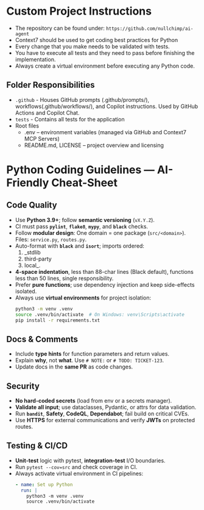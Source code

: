 # Custom Project Instructions

* The repository can be found under: `https://github.com/nullchimp/ai-agent`
* Context7 should be used to get coding best practices for Python
* Every change that you make needs to be validated with tests.
* You have to execute all tests and they need to pass before finishing the implementation.
* Always create a virtual environment before executing any Python code.

## Folder Responsibilities
* `.github` - Houses GitHub prompts (.github/prompts/), workflows(.github/workflows/), and Copilot instructions. Used by GitHub Actions and Copilot Chat.
* `tests` - Contains all tests for the application
* Root files
    * .env – environment variables (managed via GitHub and Context7 MCP Servers)
    * README.md, LICENSE – project overview and licensing

# Python Coding Guidelines — AI-Friendly Cheat-Sheet

## Code Quality
- Use **Python 3.9+**; follow **semantic versioning** (`vX.Y.Z`).
- CI must pass **`pylint`**, **`flake8`**, **`mypy`**, and **`black`** checks.
- Follow **modular design**: One domain = one package (`src/<domain>`). Files: `service.py`, `routes.py`.
- Auto-format with **`black`** and **`isort`**; imports ordered:
  1. _stdlib
  2. third-party
  3. local_.
- **4-space indentation**, less than 88-char lines (Black default), functions less than 50 lines, single responsibility.
- Prefer **pure functions**; use dependency injection and keep side-effects isolated.
- Always use **virtual environments** for project isolation:
  ```bash
  python3 -m venv .venv
  source .venv/bin/activate  # On Windows: venv\Scripts\activate
  pip install -r requirements.txt
  ```

## Docs & Comments
- Include **type hints** for function parameters and return values.
- Explain **why**, not **what**. Use `# NOTE:` or `# TODO: TICKET-123`.
- Update docs in the **same PR** as code changes.

## Security
- **No hard-coded secrets** (load from env or a secrets manager).
- **Validate all input**; use dataclasses, Pydantic, or attrs for data validation.
- Run **`bandit`**, **Safety**, **CodeQL**, **Dependabot**; fail build on critical CVEs.
- Use **HTTPS** for external communications and verify **JWTs** on protected routes.

## Testing & CI/CD
- **Unit-test** logic with pytest, **integration-test** I/O boundaries.
- Run `pytest --cov=src` and check coverage in CI.
- Always activate virtual environment in CI pipelines:
  ```yaml
  - name: Set up Python
    run: |
      python3 -m venv .venv
      source .venv/bin/activate
  ```